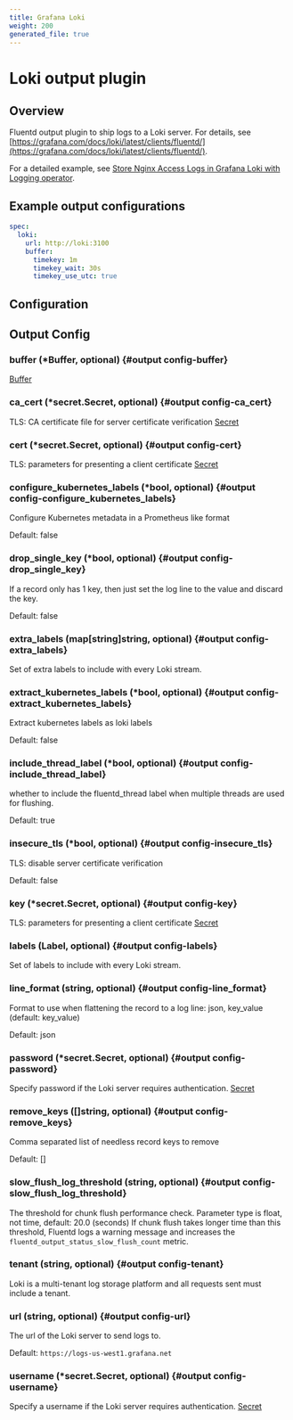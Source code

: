 ```yaml
---
title: Grafana Loki
weight: 200
generated_file: true
---
```


# Loki output plugin 
## Overview

Fluentd output plugin to ship logs to a Loki server. For details, see [https://grafana.com/docs/loki/latest/clients/fluentd/](https://grafana.com/docs/loki/latest/clients/fluentd/).

For a detailed example, see [Store Nginx Access Logs in Grafana Loki with Logging operator](../../../../quickstarts/loki-nginx/).

## Example output configurations

```yaml
spec:
  loki:
    url: http://loki:3100
    buffer:
      timekey: 1m
      timekey_wait: 30s
      timekey_use_utc: true
```


## Configuration
## Output Config

### buffer (*Buffer, optional) {#output config-buffer}

[Buffer](../buffer/) 


### ca_cert (*secret.Secret, optional) {#output config-ca_cert}

TLS: CA certificate file for server certificate verification [Secret](../secret/) 


### cert (*secret.Secret, optional) {#output config-cert}

TLS: parameters for presenting a client certificate [Secret](../secret/) 


### configure_kubernetes_labels (*bool, optional) {#output config-configure_kubernetes_labels}

Configure Kubernetes metadata in a Prometheus like format

Default: false

### drop_single_key (*bool, optional) {#output config-drop_single_key}

If a record only has 1 key, then just set the log line to the value and discard the key.

Default: false

### extra_labels (map[string]string, optional) {#output config-extra_labels}

Set of extra labels to include with every Loki stream. 


### extract_kubernetes_labels (*bool, optional) {#output config-extract_kubernetes_labels}

Extract kubernetes labels as loki labels

Default: false

### include_thread_label (*bool, optional) {#output config-include_thread_label}

whether to include the fluentd_thread label when multiple threads are used for flushing.

Default: true

### insecure_tls (*bool, optional) {#output config-insecure_tls}

TLS: disable server certificate verification

Default: false

### key (*secret.Secret, optional) {#output config-key}

TLS: parameters for presenting a client certificate [Secret](../secret/) 


### labels (Label, optional) {#output config-labels}

Set of labels to include with every Loki stream. 


### line_format (string, optional) {#output config-line_format}

Format to use when flattening the record to a log line: json, key_value (default: key_value) 

Default: json

### password (*secret.Secret, optional) {#output config-password}

Specify password if the Loki server requires authentication. [Secret](../secret/) 


### remove_keys ([]string, optional) {#output config-remove_keys}

Comma separated list of needless record keys to remove

Default: []

### slow_flush_log_threshold (string, optional) {#output config-slow_flush_log_threshold}

The threshold for chunk flush performance check. Parameter type is float, not time, default: 20.0 (seconds) If chunk flush takes longer time than this threshold, Fluentd logs a warning message and increases the `fluentd_output_status_slow_flush_count` metric. 


### tenant (string, optional) {#output config-tenant}

Loki is a multi-tenant log storage platform and all requests sent must include a tenant. 


### url (string, optional) {#output config-url}

The url of the Loki server to send logs to.

Default: `https://logs-us-west1.grafana.net`

### username (*secret.Secret, optional) {#output config-username}

Specify a username if the Loki server requires authentication. [Secret](../secret/) 



